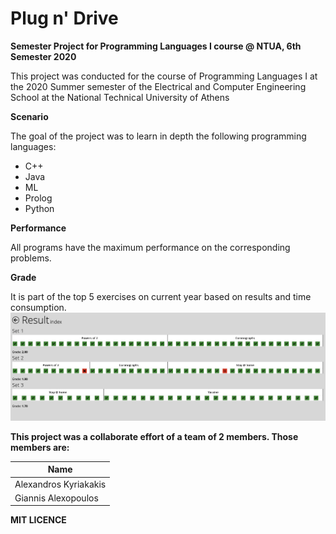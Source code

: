  # Plug n' Drive

**Semester Project for Programming Languages I course @ NTUA, 6th Semester 2020**

This project was conducted for the course of Programming Languages I at the 2020 Summer semester of the Electrical and Computer Engineering School at the National Technical University of Athens


**Scenario**

The goal of the project was to learn in depth the following programming languages:
   - C++
   - Java
   - ML
   - Prolog
   - Python

**Performance**

All programs have the maximum performance on the corresponding problems.

**Grade**

It is part of the top 5 exercises on current year based on results and time consumption.
![](https://github.com/AlexandrosKyriakakis/Programming_Languages_2020/blob/master/Results.png)


**This project was a collaborate effort of a team of 2 members. Those members are:**

| Name
| ----- 
| Alexandros Kyriakakis
| Giannis Alexopoulos


**MIT LICENCE**
